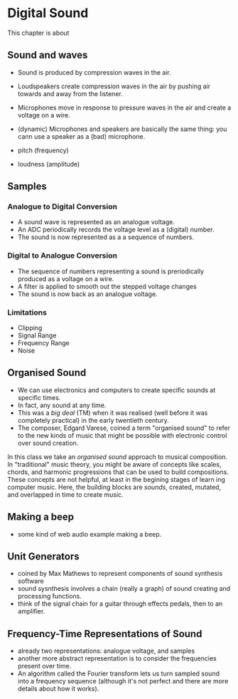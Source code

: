 # Digital Sound

This chapter is about 

## Sound and waves

- Sound is produced by compression waves in the air.
- Loudspeakers create compression waves in the air by pushing air towards and away from the listener.
- Microphones move in response to pressure waves in the air and create a voltage on a wire.
- (dynamic) Microphones and speakers are basically the same thing: you cann use a speaker as a (bad) microphone.

- pitch (frequency)
- loudness (amplitude)

## Samples

### Analogue to Digital Conversion

- A sound wave is represented as an analogue voltage.
- An ADC periodically records the voltage level as a (digital) number.
- The sound is now represented as a a sequence of numbers.

### Digital to Analogue Conversion

- The sequence of numbers representing a sound is preriodically produced as a voltage on a wire.
- A filter is applied to smooth out the stepped voltage changes
- The sound is now back as an analogue voltage.

### Limitations

- Clipping
- Signal Range
- Frequency Range
- Noise


## Organised Sound

- We can use electronics and computers to create specific sounds at specific times.
- In fact, any sound at any time.
- This was a _big deal_ (TM) when it was realised (well before it was completely practical) in the early twentieth century.
- The composer, Edgard Varese, coined a term "organised sound" to refer to the new kinds of music that might be possible with electronic control over sound creation.

In this class we take an _organised sound_ approach to musical composition. In
"traditional" music theory, you might be aware of concepts like scales, chords,
and harmonic progressions that can be used to build compositions. These
concepts are not helpful, at least in the begining stages of learn ing computer
music. Here, the building blocks are _sounds_, created, mutated, and overlapped
in time to create music.

## Making a beep

- some kind of web audio example making a beep.

## Unit Generators

- coined by Max Mathews to represent components of sound synthesis software
- sound sysnthesis involves a chain (really a graph) of sound creating and processing functions.
- think of the signal chain for a guitar through effects pedals, then to an amplifier.

## Frequency-Time Representations of Sound

- already two representations: analogue voltage, and samples
- another more abstract representation is to consider the frequencies present over time.
- An algorithm called the Fourier transform lets us turn sampled sound into a frequency sequence (although it's not perfect and there are more details about how it works).


